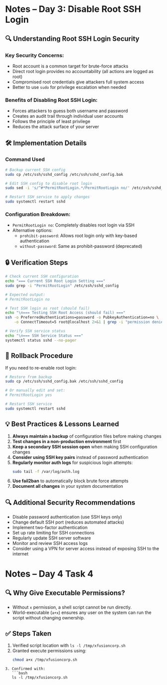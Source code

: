 # Notes – Day 3: Disable Root SSH Login

## 🔍 Understanding Root SSH Login Security

### Key Security Concerns:
- Root account is a common target for brute-force attacks
- Direct root login provides no accountability (all actions are logged as root)
- Compromised root credentials give attackers full system access
- Better to use `sudo` for privilege escalation when needed

### Benefits of Disabling Root SSH Login:
- Forces attackers to guess both username and password
- Creates an audit trail through individual user accounts
- Follows the principle of least privilege
- Reduces the attack surface of your server

## 🛠 Implementation Details

### Command Used
```bash
# Backup current SSH config
sudo cp /etc/ssh/sshd_config /etc/ssh/sshd_config.bak

# Edit SSH config to disable root login
sudo sed -i 's/^#*PermitRootLogin.*/PermitRootLogin no/' /etc/ssh/sshd_config

# Restart SSH service to apply changes
sudo systemctl restart sshd
```

### Configuration Breakdown:
- `PermitRootLogin no`: Completely disables root login via SSH
- Alternative options:
  - `prohibit-password`: Allows root login only with key-based authentication
  - `without-password`: Same as prohibit-password (deprecated)

## 🔒 Verification Steps

```bash
# Check current SSH configuration
echo "=== Current SSH Root Login Setting ==="
sudo grep -i "PermitRootLogin" /etc/ssh/sshd_config

# Expected output:
# PermitRootLogin no

# Test SSH login as root (should fail)
echo "\n=== Testing SSH Root Access (should fail) ==="
ssh -o PreferredAuthentications=password -o PubkeyAuthentication=no \
    -o ConnectTimeout=5 root@localhost 2>&1 | grep -i "permission denied"

# Verify SSH service status
echo "\n=== SSH Service Status ==="
systemctl status sshd --no-pager
```

## 🔄 Rollback Procedure
If you need to re-enable root login:
```bash
# Restore from backup
sudo cp /etc/ssh/sshd_config.bak /etc/ssh/sshd_config

# Or manually edit and set:
# PermitRootLogin yes

# Restart SSH service
sudo systemctl restart sshd
```

## 💡 Best Practices & Lessons Learned

1. **Always maintain a backup** of configuration files before making changes
2. **Test changes in a non-production environment** first
3. **Keep a secondary SSH session open** when making SSH configuration changes
4. **Consider using SSH key pairs** instead of password authentication
5. **Regularly monitor auth logs** for suspicious login attempts:
   ```bash
   sudo tail -f /var/log/auth.log
   ```
6. **Use fail2ban** to automatically block brute force attempts
7. **Document all changes** in your system documentation

## 🔍 Additional Security Recommendations

- Disable password authentication (use SSH keys only)
- Change default SSH port (reduces automated attacks)
- Implement two-factor authentication
- Set up rate limiting for SSH connections
- Regularly update SSH server software
- Monitor and review SSH access logs
- Consider using a VPN for server access instead of exposing SSH to the internet
# Notes – Day 4 Task 4

## 🔍 Why Give Executable Permissions?
- Without `x` permission, a shell script cannot be run directly.
- World-executable (`a+x`) ensures any user on the system can run the script without changing ownership.

## ✅ Steps Taken
1. Verified script location with `ls -l /tmp/xfusioncorp.sh`
2. Granted execute permissions using:
   ```bash
   chmod a+x /tmp/xfusioncorp.sh
```
3. Confirmed with:
   ```bash
   ls -l /tmp/xfusioncorp.sh
  
